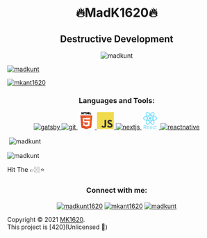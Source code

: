 <h1 align="center">🔥MadK1620🔥</h1>
<h2 align="center">Destructive Development</h2>


<p align="center"> <img src="https://komarev.com/ghpvc/?username=madkunt&label=Profile%20views&color=0e75b6&style=flat" alt="madkunt" /> </p>

<p align="left"> <a href="https://github.com/ryo-ma/github-profile-trophy"><img src="https://github-profile-trophy.vercel.app/?username=madkunt&column=3&margin-w=15&margin-h=15" alt="madkunt" /></a> </p>

<p align="left"> <a href="https://twitter.com/mkant1620" target="blank"><img src="https://img.shields.io/twitter/follow/mkant1620?logo=twitter&style=for-the-badge" alt="mkant1620" /></a> </p>


<h3 align="center">Languages and Tools:</h3>
<p align="center"> <a href="https://www.gatsbyjs.com/" target="_blank" rel="noreferrer"> <img src="https://www.vectorlogo.zone/logos/gatsbyjs/gatsbyjs-icon.svg" alt="gatsby" width="40" height="40"/> </a> <a href="https://git-scm.com/" target="_blank" rel="noreferrer"> <img src="https://www.vectorlogo.zone/logos/git-scm/git-scm-icon.svg" alt="git" width="40" height="40"/> </a> <a href="https://www.w3.org/html/" target="_blank" rel="noreferrer"> <img src="https://raw.githubusercontent.com/devicons/devicon/master/icons/html5/html5-original-wordmark.svg" alt="html5" width="40" height="40"/> </a> <a href="https://developer.mozilla.org/en-US/docs/Web/JavaScript" target="_blank" rel="noreferrer"> <img src="https://raw.githubusercontent.com/devicons/devicon/master/icons/javascript/javascript-original.svg" alt="javascript" width="40" height="40"/> </a> <a href="https://nextjs.org/" target="_blank" rel="noreferrer"> <img src="https://cdn.worldvectorlogo.com/logos/nextjs-2.svg" alt="nextjs" width="40" height="40"/> </a> <a href="https://reactjs.org/" target="_blank" rel="noreferrer"> <img src="https://raw.githubusercontent.com/devicons/devicon/master/icons/react/react-original-wordmark.svg" alt="react" width="40" height="40"/> </a> <a href="https://reactnative.dev/" target="_blank" rel="noreferrer"> <img src="https://reactnative.dev/img/header_logo.svg" alt="reactnative" width="40" height="40"/> </a> </p>

<p>&nbsp;<img align="center" src="https://github-readme-stats.vercel.app/api?username=madkunt&show_icons=true&hide_border=false&theme=chartreuse-dark" alt="madkunt" /></p>

<p><img align="center" src="https://github-readme-streak-stats.herokuapp.com/?user=madkunt&show_icons=true&hide_border=false&theme=chartreuse-dark" alt="madkunt" /></p>

 Hit The 👉🏼⭐️


<h3 align="center">Connect with me:</h3>
<p align="center">
<a href="https://codepen.io/madkunt1620" target="blank"><img align="center" src="https://raw.githubusercontent.com/rahuldkjain/github-profile-readme-generator/master/src/images/icons/Social/codepen.svg" alt="madkunt1620" height="30" width="40" /></a>
<a href="https://twitter.com/mkant1620" target="blank"><img align="center" src="https://raw.githubusercontent.com/rahuldkjain/github-profile-readme-generator/master/src/images/icons/Social/twitter.svg" alt="mkant1620" height="30" width="40" /></a>
<a href="https://codesandbox.com/madkunt" target="blank"><img align="center" src="https://raw.githubusercontent.com/rahuldkjain/github-profile-readme-generator/master/src/images/icons/Social/codesandbox.svg" alt="madkunt" height="30" width="40" /></a>
</p>

Copyright © 2021 [MK1620](https://github.com/Madkunt/).<br />
 This project is [420](Unlicensed 🤪)
